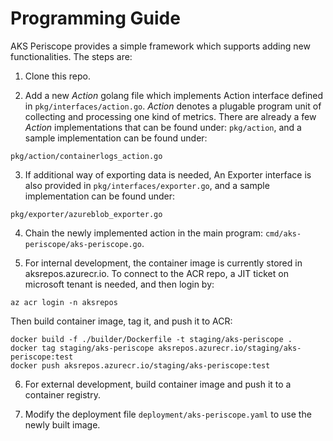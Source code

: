 # Programming Guide

AKS Periscope provides a simple framework which supports adding new functionalities. The steps are:

1. Clone this repo.

2. Add a new *Action* golang file which implements Action interface defined in `pkg/interfaces/action.go`. *Action* denotes a plugable program unit of collecting and processing one kind of metrics. There are already a few *Action* implementations that can be found under: `pkg/action`, and a sample implementation can be found under:
```
pkg/action/containerlogs_action.go
```

3. If additional way of exporting data is needed, An Exporter interface is also provided in `pkg/interfaces/exporter.go`, and a sample implementation can be found under:
```
pkg/exporter/azureblob_exporter.go
```

4. Chain the newly implemented action in the main program: `cmd/aks-periscope/aks-periscope.go`.

5. For internal development, the container image is currently stored in aksrepos.azurecr.io. To connect to the ACR repo, a JIT ticket on microsoft tenant is needed, and then login by:
```
az acr login -n aksrepos
```
Then build container image, tag it, and push it to ACR:
```
docker build -f ./builder/Dockerfile -t staging/aks-periscope .
docker tag staging/aks-periscope aksrepos.azurecr.io/staging/aks-periscope:test
docker push aksrepos.azurecr.io/staging/aks-periscope:test
```

6. For external development, build container image and push it to a container registry.

7. Modify the deployment file `deployment/aks-periscope.yaml` to use the newly built image.